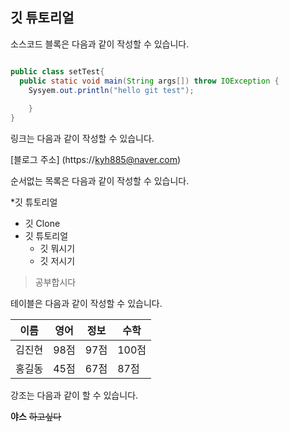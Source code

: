 ## 깃 튜토리얼

소스코드 블록은 다음과 같이 작성할 수 있습니다.

```java

public class setTest{
  public static void main(String args[]) throw IOException {
    Sysyem.out.println("hello git test");
    
    }
}
```
링크는 다음과 같이 작성할 수 있습니다.

[블로그 주소] (https://kyh885@naver.com)

순서없는 목록은 다음과 같이 작성할 수 있습니다.

*깃 튜토리얼
  * 깃 Clone
  * 깃 튜토리얼
    * 깃 뭐시기
    * 깃 저시기
     
>공부합시다

테이블은 다음과 같이 작성할 수 있습니다.

이름|영어|정보|수학
---|---|---|---|
김진현|98점|97점|100점| 
홍길동|45점|67점|87점|

강조는 다음과 같이 할 수 있습니다.

**야스** ~~하고싶다~~
